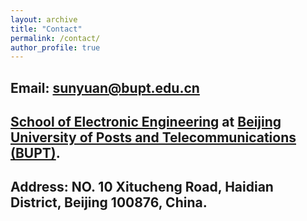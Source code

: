 ```yaml
---
layout: archive
title: "Contact"
permalink: /contact/
author_profile: true
---
```


## Email: sunyuan@bupt.edu.cn
## [School of Electronic Engineering](https://see.bupt.edu.cn/) at [Beijing University of Posts and Telecommunications (BUPT)](https://www.bupt.edu.cn/).
## Address: NO. 10 Xitucheng Road, Haidian District, Beijing 100876, China.

